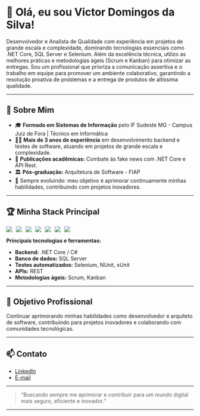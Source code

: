 # 👋 Olá, eu sou Victor Domingos da Silva!

Desenvolvedor e Analista de Qualidade com experiência em projetos de grande escala e complexidade, dominando tecnologias essenciais como .NET Core, SQL Server e Selenium. Além da excelência técnica, utilizo as melhores práticas e metodologias ágeis (Scrum e Kanban) para otimizar as entregas. Sou um profissional que prioriza a comunicação assertiva e o trabalho em equipe para promover um ambiente colaborativo, garantindo a resolução proativa de problemas e a entrega de produtos de altíssima qualidade.

---

## 🚀 Sobre Mim

- 🎓 **Formado em Sistemas de Informação** pelo IF Sudeste MG - Campus Juiz de Fora | Técnico em Informática
- 👨‍💻 **Mais de 3 anos de experiência** em desenvolvimento backend e testes de software, atuando em projetos de grande escala e complexidade.
- 📝 **Publicações acadêmicas:** Combate às fake news com .NET Core e API Rest.
- 🏛️ **Pós-graduação:** Arquitetura de Software - FIAP
- 🚀 Sempre evoluindo: meu objetivo é aprimorar continuamente minhas habilidades, contribuindo com projetos inovadores.

---

## 🏆 **Minha Stack Principal**

<div style="display: flex; gap: 10px; flex-wrap: wrap;">
  
  <img src="https://img.shields.io/badge/.NET-512BD4?style=for-the-badge&logo=dotnet&logoColor=white" />
  <img src="https://img.shields.io/badge/C%23-239120?style=for-the-badge&logo=c-sharp&logoColor=white" />
  <img src="https://img.shields.io/badge/SQL-4479A1?style=for-the-badge&logo=Microsoft%20SQL%20Server&logoColor=white" />
  <img src="https://img.shields.io/badge/Selenium-43B02A?style=for-the-badge&logo=selenium&logoColor=white" />
  <img src="https://img.shields.io/badge/REST%20API-0052CC?style=for-the-badge" />
  <img src="https://img.shields.io/badge/Scrum-6DB33F?style=for-the-badge" />
  <img src="https://img.shields.io/badge/Kanban-1976D2?style=for-the-badge" />

</div>

**Principais tecnologias e ferramentas:**
- **Backend:** .NET Core / C#
- **Banco de dados:** SQL Server
- **Testes automatizados:** Selenium, NUnit, xUnit
- **APIs:** REST
- **Metodologias ágeis:** Scrum, Kanban

---


## 🎯 Objetivo Profissional

Continuar aprimorando minhas habilidades como desenvolvedor e arquiteto de software, contribuindo para projetos inovadores e colaborando com comunidades tecnológicas.

---

## 📫 Contato

- [LinkedIn](https://www.linkedin.com/in/victordomingosdasilva/)
- [E-mail](victordomingos91@gmail.com) <!-- Edite aqui com seu email se quiser -->

---

> “Buscando sempre me aprimorar e contribuir para um mundo digital mais seguro, eficiente e inovador.”

---

